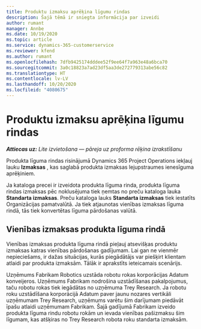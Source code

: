 ```yaml
---
title: Produktu izmaksu aprēķina līgumu rindas
description: Šajā tēmā ir sniegta informācija par izveidi
author: rumant
manager: Annbe
ms.date: 10/19/2020
ms.topic: article
ms.service: dynamics-365-customerservice
ms.reviewer: kfend
ms.author: rumant
ms.openlocfilehash: 7dfb9425174dddee52f9ee64f7a963e48a6bca70
ms.sourcegitcommit: 3a0c18823a7ad23df5aa3de272779313abe56c82
ms.translationtype: HT
ms.contentlocale: lv-LV
ms.lasthandoff: 10/20/2020
ms.locfileid: "4080675"
---
```

# <a name="costing-product-based-contract-lines"></a>Produktu izmaksu aprēķina līgumu rindas

_**Attiecas uz:** Lite izvietošana — pāreja uz proforma rēķina izrakstīšanu_


Produkta līguma rindas risinājumā Dynamics 365 Project Operations iekļauj lauku **Izmaksas** , kas saglabā produkta izmaksas lejupstraumes ienesīguma aprēķiniem.

Ja kataloga precei ir izveidota produkta līguma rinda, produkta līguma rindas izmaksas pēc noklusējuma tiek ņemtas no preču kataloga lauka **Standarta izmaksas**. Preču kataloga lauks **Standarta izmaksas** tiek iestatīts Organizācijas pamatvalūtā. Ja tiek atjaunotas vienības izmaksas līguma rindā, tās tiek konvertētas līguma pārdošanas valūtā.

## <a name="unit-cost-on-a-product-based-contract-line"></a>Vienības izmaksas produkta līguma rindā

Vienības izmaksas produkta līguma rindā pieļauj atsevišķas produktu izmaksas katras vienības pārdošanas gadījumam. Lai gan ne vienmēr nepieciešams, ir dažas situācijas, kurās piegādātājs var piešķirt klientam atlaidi par produkta izmaksām. Tālāk ir aprakstīts ieteicamais scenārijs.

Uzņēmums Fabrikam Robotics uzstāda robotu rokas korporācijas Adatum konveijeros. Uzņēmums Fabrikam nodrošina uzstādīšanas pakalpojumus, taču robotu rokas tiek iegādātas no uzņēmuma Trey Research. Ja robotu roku uzstādīšana korporācijā Adatum paver jaunu nozares vertikāli uzņēmumam Trey Research, uzņēmums varētu šim darījumam piedāvāt īpašu atlaidi uzņēmumam Fabrikam. Šajā gadījumā Fabrikam izveido produkta līguma rindu robotu rokām un ievada vienības pašizmaksu šim līgumam, kas atšķiras no Trey Research robota roku standarta izmaksām.
